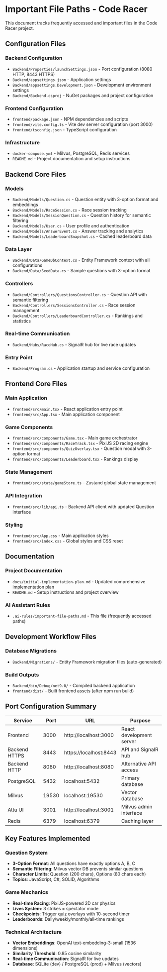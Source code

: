 # Important File Paths - Code Racer

This document tracks frequently accessed and important files in the Code Racer project.

## Configuration Files

### Backend Configuration
- `Backend/Properties/launchSettings.json` - Port configuration (8080 HTTP, 8443 HTTPS)
- `Backend/appsettings.json` - Application settings
- `Backend/appsettings.Development.json` - Development environment settings
- `Backend/Backend.csproj` - NuGet packages and project configuration

### Frontend Configuration  
- `frontend/package.json` - NPM dependencies and scripts
- `frontend/vite.config.ts` - Vite dev server configuration (port 3000)
- `frontend/tsconfig.json` - TypeScript configuration

### Infrastructure
- `docker-compose.yml` - Milvus, PostgreSQL, Redis services
- `README.md` - Project documentation and setup instructions

## Backend Core Files

### Models
- `Backend/Models/Question.cs` - Question entity with 3-option format and embeddings
- `Backend/Models/RaceSession.cs` - Race session tracking
- `Backend/Models/SessionQuestion.cs` - Question history for semantic filtering
- `Backend/Models/User.cs` - User profile and authentication
- `Backend/Models/AnswerEvent.cs` - Answer tracking and analytics
- `Backend/Models/LeaderboardSnapshot.cs` - Cached leaderboard data

### Data Layer
- `Backend/Data/GameDbContext.cs` - Entity Framework context with all configurations
- `Backend/Data/SeedData.cs` - Sample questions with 3-option format

### Controllers
- `Backend/Controllers/QuestionsController.cs` - Question API with semantic filtering
- `Backend/Controllers/SessionsController.cs` - Race session management
- `Backend/Controllers/LeaderboardController.cs` - Rankings and statistics

### Real-time Communication
- `Backend/Hubs/RaceHub.cs` - SignalR hub for live race updates

### Entry Point
- `Backend/Program.cs` - Application startup and service configuration

## Frontend Core Files

### Main Application
- `frontend/src/main.tsx` - React application entry point
- `frontend/src/App.tsx` - Main application component

### Game Components
- `frontend/src/components/Game.tsx` - Main game orchestrator
- `frontend/src/components/RaceTrack.tsx` - PixiJS 2D racing engine
- `frontend/src/components/QuizOverlay.tsx` - Question modal with 3-option format
- `frontend/src/components/Leaderboard.tsx` - Rankings display

### State Management
- `frontend/src/state/gameStore.ts` - Zustand global state management

### API Integration
- `frontend/src/lib/api.ts` - Backend API client with updated Question interface

### Styling
- `frontend/src/App.css` - Main application styles
- `frontend/src/index.css` - Global styles and CSS reset

## Documentation

### Project Documentation
- `docs/initial-implementation-plan.md` - Updated comprehensive implementation plan
- `README.md` - Setup instructions and project overview

### AI Assistant Rules
- `.ai-rules/important-file-paths.md` - This file (frequently accessed paths)

## Development Workflow Files

### Database Migrations
- `Backend/Migrations/` - Entity Framework migration files (auto-generated)

### Build Outputs
- `Backend/bin/Debug/net9.0/` - Compiled backend application
- `frontend/dist/` - Built frontend assets (after npm run build)

## Port Configuration Summary

| Service | Port | URL | Purpose |
|---------|------|-----|---------|
| Frontend | 3000 | http://localhost:3000 | React development server |
| Backend HTTPS | 8443 | https://localhost:8443 | API and SignalR hub |
| Backend HTTP | 8080 | http://localhost:8080 | Alternative API access |
| PostgreSQL | 5432 | localhost:5432 | Primary database |
| Milvus | 19530 | localhost:19530 | Vector database |
| Attu UI | 3001 | http://localhost:3001 | Milvus admin interface |
| Redis | 6379 | localhost:6379 | Caching layer |

## Key Features Implemented

### Question System
- **3-Option Format**: All questions have exactly options A, B, C
- **Semantic Filtering**: Milvus vector DB prevents similar questions
- **Character Limits**: Question (200 chars), Options (80 chars each)
- **Topics**: JavaScript, C#, SOLID, Algorithms

### Game Mechanics
- **Real-time Racing**: PixiJS-powered 2D car physics
- **Lives System**: 3 strikes = spectator mode
- **Checkpoints**: Trigger quiz overlays with 10-second timer
- **Leaderboards**: Daily/weekly/monthly/all-time rankings

### Technical Architecture
- **Vector Embeddings**: OpenAI text-embedding-3-small (1536 dimensions)
- **Similarity Threshold**: 0.85 cosine similarity
- **Real-time Communication**: SignalR for live updates
- **Database**: SQLite (dev) / PostgreSQL (prod) + Milvus (vectors) 